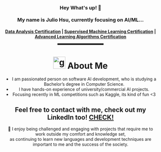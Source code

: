 <div align="center">
  
<h3>Hey What's up! 👋  <br><br> My name is Julio Hsu, currently focusing on AI/ML...<br> </h3>

<h4> <a href="https://coursera.org/share/8047a087cf018e6eee05cdfdcf76001c">Data Analysis Certification</a> | <a href="https://coursera.org/share/d0407e9d8b29cacd83bedfd96dbc4d4f">Supervised Machine Learning Certification</a> | <a href="https://coursera.org/share/9b224ae85c1db4f4620d917b1c895669">Advanced Learning Algorithms Certification</a>

<hr width="30%" style="height:5px;">
  
<h1 align="center"> <img height="40" width="40" alt="github" src="https://cdn.jsdelivr.net/npm/simple-icons@v3/icons/github.svg" /> About Me </h1>

- I am passionated person on software AI development, who is studying a Bachelor’s degree in Computer Science.
- I have hands-on experience of university/commercial AI projects.
- Focusing recently in ML competitions such as Kaggle, its kind of fun <3
  
<h2 align="center"> Feel free to contact with me, check out my LinkedIn too! <a href="https://www.linkedin.com/in/juliohsu/" target="_blank">CHECK!</a> </h2>
  
🥰  I enjoy being challenged and engaging with projects that require me to work outside my comfort and knowledge set, <br>
as continuing to learn new languages  and development techniques are important to me and the success of the society. <br>
